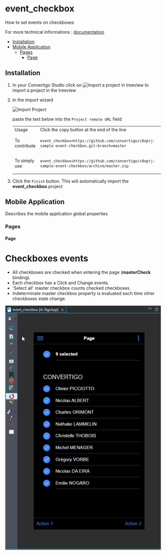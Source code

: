 


# event_checkbox

How to set events on checkboxes


For more technical informations : [documentation](./project.md)

- [Installation](#installation)
- [Mobile Application](#mobile-application)
    - [Pages](#pages)
        - [Page](#page)


## Installation

1. In your Convertigo Studio click on ![](https://github.com/convertigo/convertigo/blob/develop/eclipse-plugin-studio/icons/studio/project_import.gif?raw=true "Import a project in treeview") to import a project in the treeview
2. In the import wizard

   ![](https://github.com/convertigo/convertigo/blob/develop/eclipse-plugin-studio/tomcat/webapps/convertigo/templates/ftl/project_import_wzd.png?raw=true "Import Project")
   
   paste the text below into the `Project remote URL` field:
   <table>
     <tr><td>Usage</td><td>Click the copy button at the end of the line</td></tr>
     <tr><td>To contribute</td><td>

     ```
     event_checkbox=https://github.com/convertigo/c8oprj-sample-event-checkbox.git:branch=master
     ```
     </td></tr>
     <tr><td>To simply use</td><td>

     ```
     event_checkbox=https://github.com/convertigo/c8oprj-sample-event-checkbox/archive/master.zip
     ```
     </td></tr>
    </table>
3. Click the `Finish` button. This will automatically import the __event_checkbox__ project


## Mobile Application

Describes the mobile application global properties

### Pages

#### Page

<h1>Checkboxes events</h1>
<ul>
<li>All checkboxes are checked when entering the page (<b>masterCheck</b> binding).</li>
<li>Each checkbox has a Click and Change events.</li>
<li>'Select all' master checkbox counts checked checkboxes.</li>
<li>Indeterminate master checkbox property is evaluated each time other checkboxes state change.</li>
</ul>
<img src="doc/c8oprj-sample-event-checkbox.gif">



